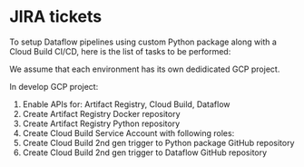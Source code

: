 # JIRA tickets
To setup Dataflow pipelines using custom Python package along with a Cloud Build CI/CD, here is the list of tasks to be performed:

We assume that each environment has its own dedidicated GCP project.

In develop GCP project:
1. Enable APIs for: Artifact Registry, Cloud Build, Dataflow
2. Create Artifact Registry Docker repository
3. Create Artifact Registry Python repository
4. Create Cloud Build Service Account with following roles:
5. Create Cloud Build 2nd gen trigger to Python package GitHub repository
6. Create Cloud Build 2nd gen trigger to Dataflow GitHub repository
